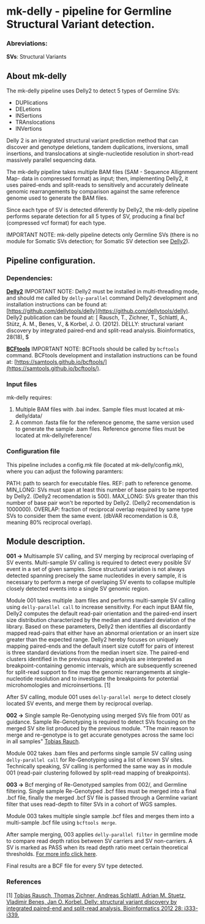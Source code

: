 # mk-delly - pipeline for Germline Structural Variant detection.

### Abreviations:
**SVs**: Structural Variants

## About mk-delly

The mk-delly pipeline uses Delly2 to detect 5 types of Germline SVs:

- DUPlications
- DELetions
- INSertions
- TRAnslocations
- INVertions

Delly 2 is an integrated structural variant prediction method that can discover and genotype deletions, tandem duplications, inversions, small insertions, and translocations at single-nucleotide resolution in short-read massively parallel sequencing data.

The mk-delly pipeline takes multiple BAM files (SAM - Sequence Allignment Map- data in compressed format) as input; then, implementing Delly2, it uses paired-ends and split-reads to sensitively and accurately delineate genomic rearrangements by comparison against the same reference genome used to generate the BAM files.

Since each type of SV is detected diferently by Delly2, the mk-delly pipeline performs separate detection for all 5 types of SV, producing a final bcf (compressed vcf format) for each type.

IMPORTANT NOTE: mk-delly pipeline detects only Germline SVs (there is no module for Somatic SVs detection; for Somatic SV detection see [Delly2](https://github.com/dellytools/delly)).

## Pipeline configuration.

### Dependencies:
**[Delly2](https://github.com/dellytools/delly)**
IMPORTANT NOTE: Delly2 must be installed in multi-threading mode, and should me called by `delly-parallel` command
Delly2 development and installation instructions can be found at: [https://github.com/dellytools/delly](https://github.com/dellytools/delly).
Delly2 publication can be found at: [ Rausch, T., Zichner, T., Schlattl, A., Stütz, A. M., Benes, V., & Korbel, J. O. (2012). DELLY: structural variant discovery by integrated paired-end and split-read analysis. Bioinformatics, 28(18), $

**[BCFtools](https://samtools.github.io/bcftools/)**
IMPORTANT NOTE: BCFtools should be called by `bcftools` command.
BCFtools development and installation instructions can be found at: [https://samtools.github.io/bcftools/](https://samtools.github.io/bcftools/).

### Input files

mk-delly requires:
1) Multiple BAM files with .bai index. Sample files must located at mk-delly/data/
1) A common .fasta file for the reference genome, the same version used to generate the sample .bam files. Reference genome files must be located at mk-delly/reference/

### Configuration file

This pipeline includes a config.mk file (located at mk-delly/config.mk), where you can adjust the following paramters:

PATH: path to search for executable files.
REF: path to reference genome.
MIN_LONG: SVs must span at least this number of base pairs to be reported by Delly2. (Delly2 recomendation is 500).
MAX_LONG: SVs greater than this number of base pair won't be reported by Delly2. (Delly2 recomendation is 1000000).
OVERLAP: fraction of reciprocal overlap required by same type SVs to consider them the same event.  (dbVAR recomendation is 0.8, meaning 80% reciprocal overlap).

## Module description.

**001 ->** Multisample SV calling, and SV merging by reciprocal overlaping of SV events.
Multi-sample SV calling is required to detect every posible SV event in a set of given samples. Since structural variation is not always detected spanning precisely the same nucleotides in every sample, it is necessary to perform a merge of overlaping SV events to collapse multiple closely detected events into a single SV genomic region.

Module 001 takes multiple .bam files and performs multi-sample SV calling using `delly-parallel call` to increase sensitivity. For each input BAM file, Delly2 computes the default read-pair orientation and the paired-end insert size distribution characterized by the median and standard deviation of the library. Based on these parameters, Delly2 then identifies all discordantly mapped read-pairs that either have an abnormal orientation or an insert size greater than the expected range. Delly2 hereby focuses on uniquely mapping paired-ends and the default insert size cutoff for pairs of interest is three standard deviations from the median insert size. The paired-end clusters identified in the previous mapping analysis are interpreted as breakpoint-containing genomic intervals, which are subsequently screened for split-read support to fine map the genomic rearrangements at single-nucleotide resolution and to investigate the breakpoints for potential microhomologies and microinsertions. [1]

After SV calling, module 001 uses `delly-parallel merge` to detect closely located SV events, and merge them by reciprocal overlap.

**002 ->** Single sample Re-Genotyping using merged SVs file from 001/ as guidance.
Sample Re-Genotyping is required to detect SVs focusing on the merged SV site list produced by the previous module. "The main reason to merge and re-genotype is to get accurate genotypes across the same loci in all samples" [Tobias Rauch](https://github.com/dellytools/delly/issues/60). 

Module 002 takes .bam files and performs single sample SV calling using `delly-parallel call` for Re-Genotyping using a list of known SV sites. Technically speaking, SV calling is performed the same way as in module 001 (read-pair clustering followed by split-read mapping of breakpoints).

**003 ->** Bcf merging of Re-Genotyped samples from 002/, and Germline filtering.
Single sample Re-Genotyped .bcf files must be merged into a final .bcf file, finally the merged .bcf SV file is passed through a Germline variant filter that uses read-depth to filter SVs in a cohort of WGS samples.

Module 003 takes multiple single sample .bcf files and merges them into a multi-sample .bcf file using `bcftools merge`.

After sample merging, 003 applies `delly-parallel filter` in germline mode to compare read depth ratios between SV carriers and SV non-carriers. A SV is marked as PASS when its read depth ratio meet certain theoretical thresholds. [For more info click here](https://groups.google.com/forum/#!topic/delly-users/44_6F5pa9bI).

Final results are a BCF file for every SV type detected.

### References

[1] [Tobias Rausch, Thomas Zichner, Andreas Schlattl, Adrian M. Stuetz, Vladimir Benes, Jan O. Korbel. Delly: structural variant discovery by integrated paired-end and split-read analysis. Bioinformatics 2012 28: i333-i339.](https://academic.oup.com/bioinformatics/article/28/18/i333/245403/DELLY-structural-variant-discovery-by-integrated)
